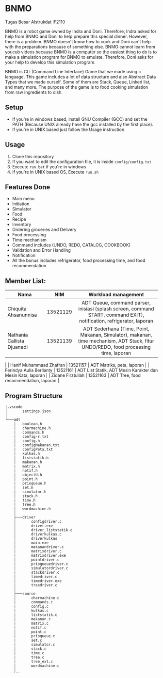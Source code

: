 # BNMO

Tugas Besar Alstrukdat IF2110

BNMO is a robot game owned by Indra and Doni. Therefore, Indra asked for help from BNMO and Doni to help prepare this special dinner. However, there is a problem. BNMO doesn't know how to cook and Doni can't help with the preparations because of something else. BNMO cannot learn from youcub videos because BNMO is a computer so the easiest thing to do is to make a simulation program for BNMO to emulate. Therefore, Doni asks for your help to develop this simulation program.

BNMO is CLI (Command Line Interface) Game that we made using c language. This game includes a lot of data structure and also Abstract Data Types that we made ourself. Some of them are Stack, Queue, Linked list, and many more. The purpose of the game is to food cooking simulation from raw ingredients to dish.

## Setup

- If you're in windows based, install GNU Compiler (GCC) and set the PATH (Because UNIX already have the gcc installed by the first place).
- If you're in UNIX based just follow the Usage instruction.

## Usage

1. Clone this repository
2. If you want to edit the configuration file, it is inside `config/config.txt`
3. Execute `run.bat` if you're in windows
4. If you're in UNIX based OS, Execute `run.sh`

## Features Done

- Main menu
- Initiation
- Simulator
- Food
- Recipe
- Inventory
- Ordering groceries and Delivery
- Food processing
- Time mechanism
- Command includes (UNDO, REDO, CATALOG, COOKBOOK)
- Validation and Error Handling
- Notification
- All the bonus includes refrigerator, food processing time, and food recommendation.

## Member List:

| Nama                           |   NIM    |                                                   Workload management                                                   |
| ------------------------------ | :------: | :---------------------------------------------------------------------------------------------------------------------: |
| Chiquita Ahsanunnisa       | 13521129 |                                     ADT Queue, command parser, inisiasi (splash screen, command START, command EXIT), notification, refrigerator, laporan                                   |
| Nathania Callista Djuanedi | 13521139 |                                     ADT Sederhana (Time, Point, Makanan, Simulator), makanan, time mechanism, ADT Stack, fitur UNDO/REDO, food processing time, laporan         
|
| Hanif Muhammaad Zhafran    | 13521157 | 
ADT Matriks, peta, laporan
|
| Ferindya Aulia Berlianty   | 13521161 |                                     ADT List Statik, ADT Mesin Karakter dan Mesin Kata, laporan                    |
| Zidane Firztullah          | 13521163 |                                     ADT Tree, food recommendation, laporan
| 

## Program Structure

```
|.vscode
│       settings.json
│
└───adt
    │   boolean.h
    │   charmachine.h
    |   commands.h
    |   config-r.txt
    |   config.h
    |   configMakanan.txt
    |   configPeta.txt
    |   kulkas.h
    |   liststatik.h
    |   makanan.h
    |   matrix.h
    |   notif.h
    |   objectU.h
    |   point.h
    |   prioqueue.h
    |   set.h
    |   simulator.h
    |   stack.h
    |   time.h
    |   tree.h
    |   wordmachine.h
    │
    ├───driver
    │       configdriver.c
    │       driver.exe
    │       driver_liststatik.c
    │       driverkulkas.c
    │       driverkulkas
    |       main.exe
    |       makanandriver.c
    |       matrixdriver.c
    |       matrixdriver.exe
    |       pointdriver.c
    |       prioqueuedriver.c
    |       simulatordriver.c
    |       stackdriver.c
    |       timedriver.c
    |       timedriver.exe
    |       treedriver.c
    │
    ├───source
    │       charmachine.c
    |       commands.c
    |       config.c
    |       kulkas.c
    |       liststatik.c
    |       makanan.c
    |       matrix.c
    |       notif.c
    |       point.c
    |       prioqueue.c
    |       set.c
    |       simulator.c
    |       stack.c
    |       time.c
    |       tree.c
    |       tree_ext.c
    |       wordmachine.c
    │
    ```
